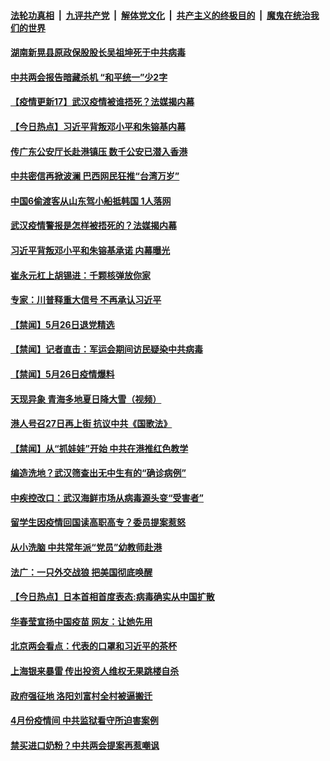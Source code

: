 ####  [法轮功真相](../../../../basic/blob/master/README.md?t=05272231) &nbsp;|&nbsp; [九评共产党](../../../../9ping.md/blob/master/README.md?t=05272231) &nbsp;|&nbsp; [解体党文化](../../../../jtdwh.md/blob/master/README.md?t=05272231)  &nbsp;|&nbsp; [共产主义的终极目的](../../../../gczydzjmd.md/blob/master/README.md?t=05272231) &nbsp;|&nbsp; [魔鬼在统治我们的世界](../../../../mgztzwmdsj.md/blob/master/README.md?t=05272231) 

#### [湖南新晃县原政保股股长吴祖坤死于中共病毒](../pages/prog204/a102857104.md?t=05272231) 

#### [中共两会报告暗藏杀机 “和平统一”少2字](../pages/prog204/a102857065.md?t=05272231) 

#### [【疫情更新17】武汉疫情被谁捂死？法媒揭内幕](../pages/prog204/a102855105.md?t=05272231) 

#### [【今日热点】习近平背叛邓小平和朱镕基内幕](../pages/prog204/a102856907.md?t=05272231) 

#### [传广东公安厅长赴港镇压 数千公安已潜入香港](../pages/prog204/a102856998.md?t=05272231) 

#### [中共密信再掀波澜 巴西网民狂推“台湾万岁”](../pages/prog204/a102856935.md?t=05272231) 

#### [中国6偷渡客从山东驾小船抵韩国 1人落网](../pages/prog204/a102856955.md?t=05272231) 

#### [武汉疫情警报是怎样被捂死的？法媒揭内幕](../pages/prog204/a102856914.md?t=05272231) 

#### [习近平背叛邓小平和朱镕基承诺 内幕曝光](../pages/prog204/a102856915.md?t=05272231) 

#### [崔永元杠上胡锡进：千颗核弹放你家](../pages/prog204/a102856852.md?t=05272231) 

#### [专家：川普释重大信号 不再承认习近平](../pages/prog204/a102856816.md?t=05272231) 


#### [【禁闻】5月26日退党精选](../pages/prog204/a102856722.md?t=05272231) 

#### [【禁闻】记者直击：军运会期间访民疑染中共病毒](../pages/prog204/a102856704.md?t=05272231) 

#### [【禁闻】5月26日疫情爆料](../pages/prog204/a102856717.md?t=05272231) 

#### [天现异象 青海多地夏日降大雪（视频）](../pages/prog204/a102856664.md?t=05272231) 

#### [港人号召27日再上街 抗议中共《国歌法》](../pages/prog204/a102856618.md?t=05272231) 

#### [【禁闻】从“抓娃娃”开始 中共在港推红色教学](../pages/prog204/a102856642.md?t=05272231) 

#### [编造洗地？武汉筛查出无中生有的“确诊病例”](../pages/prog204/a102856527.md?t=05272231) 

#### [中疾控改口：武汉海鲜市场从病毒源头变“受害者”](../pages/prog204/a102856436.md?t=05272231) 

#### [留学生因疫情回国读高职高专？委员提案惹怒](../pages/prog204/a102856500.md?t=05272231) 

#### [从小洗脑 中共常年派“党员”幼教师赴港](../pages/prog204/a102856405.md?t=05272231) 

#### [法广：一只外交战狼 把美国彻底唤醒](../pages/prog204/a102856312.md?t=05272231) 

#### [【今日热点】日本首相首度表态:病毒确实从中国扩散](../pages/prog204/a102856240.md?t=05272231) 

#### [华春莹宣扬中国疫苗  网友：让她先用](../pages/prog204/a102856251.md?t=05272231) 

#### [北京两会看点：代表的口罩和习近平的茶杯](../pages/prog204/a102856243.md?t=05272231) 

#### [上海银来暴雷 传出投资人维权无果跳楼自杀](../pages/prog204/a102856285.md?t=05272231) 

#### [政府强征地 洛阳刘富村全村被逼搬迁](../pages/prog204/a102856266.md?t=05272231) 

#### [4月份疫情间 中共监狱看守所迫害案例](../pages/prog204/a102856244.md?t=05272231) 

#### [禁买进口奶粉？中共两会提案再惹嘲讽](../pages/prog204/a102856126.md?t=05272231) 

